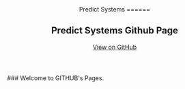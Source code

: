 <header>
Predict Systems
======

Predict Systems Github Page
----------------------------------------

<a href="https://github.com/predict-systems" class="btn btn-github"><span class="icon"></span>View on GitHub</a>

</header>
### <a href="#welcome-to-page" id="welcome-to-page" class="anchor"><span class="octicon octicon-link" aria-hidden="true"></span></a>Welcome to GITHUB's Pages.

